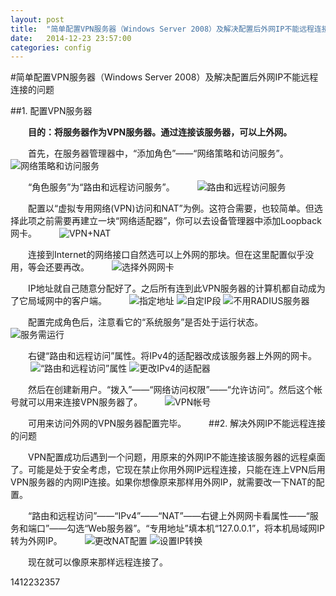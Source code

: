 ```yaml
---
layout: post
title:  "简单配置VPN服务器（Windows Server 2008）及解决配置后外网IP不能远程连接的问题"
date:   2014-12-23 23:57:00
categories: config
---
```


#简单配置VPN服务器（Windows Server 2008）及解决配置后外网IP不能远程连接的问题

##1. 配置VPN服务器

　　**目的：将服务器作为VPN服务器。通过连接该服务器，可以上外网。**
  
　　首先，在服务器管理器中，“添加角色”——“网络策略和访问服务”。
　　
![网络策略和访问服务](http://tjcccc.github.io/attachments/1412/vpn-01.png)

　　“角色服务”为“路由和远程访问服务”。
　　
![路由和远程访问服务](http://tjcccc.github.io/attachments/1412/vpn-02.png)

　　配置以“虚拟专用网络(VPN)访问和NAT”为例。这符合需要，也较简单。但选择此项之前需要再建立一块“网络适配器”，你可以去设备管理器中添加Loopback网卡。
　　
![VPN+NAT](http://tjcccc.github.io/attachments/1412/vpn-03.png)

　　连接到Internet的网络接口自然选可以上外网的那块。但在这里配置似乎没用，等会还要再改。
　　
![选择外网网卡](http://tjcccc.github.io/attachments/1412/vpn-04.png)

　　IP地址就自己随意分配好了。之后所有连到此VPN服务器的计算机都自动成为了它局域网中的客户端。
　　
![指定地址](http://tjcccc.github.io/attachments/1412/vpn-05.png)
![自定IP段](http://tjcccc.github.io/attachments/1412/vpn-06.png)
![不用RADIUS服务器](http://tjcccc.github.io/attachments/1412/vpn-07.png)

　　配置完成角色后，注意看它的“系统服务”是否处于运行状态。
　　
![服务需运行](http://tjcccc.github.io/attachments/1412/vpn-08.png)

　　右键“路由和远程访问”属性。将IPv4的适配器改成该服务器上外网的网卡。
　　
![“路由和远程访问”属性](http://tjcccc.github.io/attachments/1412/vpn-09.png)
![更改IPv4的适配器](http://tjcccc.github.io/attachments/1412/vpn-10.png)

　　然后在创建新用户。“拨入”——“网络访问权限”——“允许访问”。然后这个帐号就可以用来连接VPN服务器了。
　　
![VPN帐号](http://tjcccc.github.io/attachments/1412/vpn-11.png)

　　可用来访问外网的VPN服务器配置完毕。
　　
##2. 解决外网IP不能远程连接的问题

　　VPN配置成功后遇到一个问题，用原来的外网IP不能连接该服务器的远程桌面了。可能是处于安全考虑，它现在禁止你用外网IP远程连接，只能在连上VPN后用VPN服务器的内网IP连接。如果你想像原来那样用外网IP，就需要改一下NAT的配置。
  
　　“路由和远程访问”——“IPv4”——“NAT”——右键上外网网卡看属性——“服务和端口”——勾选“Web服务器”。“专用地址”填本机“127.0.0.1”，将本机局域网IP转为外网IP。
　　
![更改NAT配置](http://tjcccc.github.io/attachments/1412/vpn-12.png)
![设置IP转换](http://tjcccc.github.io/attachments/1412/vpn-13.png)

　　现在就可以像原来那样远程连接了。
  
  
1412232357
